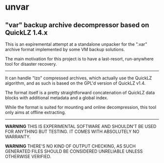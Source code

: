 unvar
=====

"var" backup archive decompressor based on QuickLZ 1.4.x
--------------------------------------------------------

This is an expiremental attempt at a standalone unpacker for the ".var"
archive format implemented by some VM backup solutions.

The main motivation for this project is to have a last-resort,
run-anywhere tool for disaster recovery.

- - -

It can handle "lzo" compressed archives, which actually use the QuickLZ
algorithm, and as such is based on the GPL'd version of QuickLZ v1.4.

The format itself is a pretty straightforward concatenation of QuickLZ
data blocks with additional metadata and a global index.

While the format is suited for mounting and online decompression, this
tool only aims at offline extracting.

- - -

**WARNING** THIS IS EXPERIMENTAL SOFTWARE AND SHOULDN'T BE USED FOR
            ANYTHING BUT TESTING. IT COMES WITH ABSOLUTELY NO WARRANTY.

**WARNING** THERE'S NO KIND OF OUTPUT CHECKING, AS SUCH GENERATED FILES
            SHOULD BE CONSIDERED UNRELIABLE UNLESS OTHERWISE VERIFIED.
